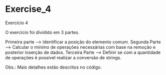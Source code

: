 # Exercise_4
Exercício 4

O exercício foi dividido em 3 partes.

Primeira parte --> Identificar a posição do elemento comum.
Segunda Parte --> Calcular o mínimo de operações necessárias com base na remoção e posterior inserção de dados.
Terceira Parte --> Definir se com a quantidade de operações é possível realizar a conversão de strings.

Obs.: Mais detalhes estão descritos no código.
